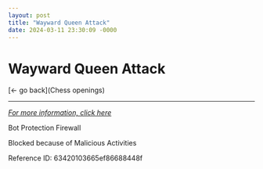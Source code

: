 ```yaml
---
layout: post
title: "Wayward Queen Attack"
date: 2024-03-11 23:30:09 -0000
---
```

Wayward Queen Attack
==============

[<- go back](Chess openings)
***
*[For more information, click here](https://www.thechesswebsite.com/wayward-queen-attack/)*

Bot Protection Firewall

Blocked because of Malicious Activities

Reference ID: 63420103665ef86688448f

